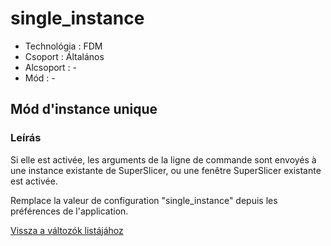 # single\_instance

* Technológia : FDM
* Csoport : Általános
* Alcsoport : -
* Mód : -

## Mód d'instance unique

### Leírás

Si elle est activée, les arguments de la ligne de commande sont envoyés à une instance existante de SuperSlicer, ou une fenêtre SuperSlicer existante est activée.

Remplace la valeur de configuration "single\_instance" depuis les préférences de l'application.

[Vissza a változók listájához](variable_list.md)

